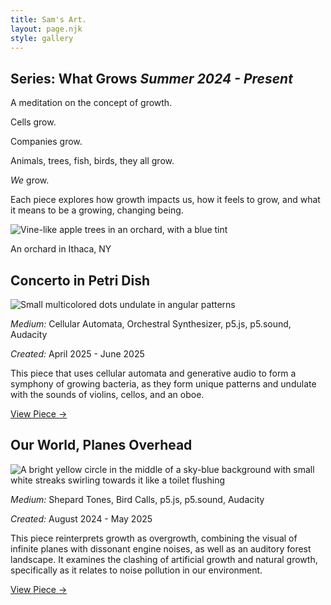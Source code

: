 ```yaml
---
title: Sam's Art.
layout: page.njk
style: gallery
---
```


<section class="series-header">

# Series: What Grows _Summer 2024 - Present_

<div class="horizontal">
<div>

A meditation on the concept of growth.

Cells grow.

Companies grow.

Animals, trees, fish, birds, they all grow.

_We_ grow.

Each piece explores how growth impacts us, how it feels to grow, and what it
means to be a growing, changing being.

</div>

<aside>

![Vine-like apple trees in an orchard, with a blue tint](/blog/media/gallery-apples.jpg)

<figcaption>An orchard in Ithaca, NY</figcaption>

</aside>
</div>

</section>

<section class="gallery-series">

<section class="gallery-item">

## Concerto in Petri Dish

![Small multicolored dots undulate in angular patterns](/blog/media/gallery-petri-dish.png)

_Medium:_ Cellular Automata, Orchestral Synthesizer, p5.js, p5.sound, Audacity

_Created:_ April 2025 - June 2025

This piece that uses cellular automata and generative audio to form a symphony
of growing bacteria, as they form unique patterns and undulate with the sounds
of violins, cellos, and an oboe.

[View Piece →](/gallery/piece/concerto-in-petri-dish)

</section>

<section class="gallery-item">

## Our World, Planes Overhead

![A bright yellow circle in the middle of a sky-blue background with small white streaks swirling towards it like a toilet flushing](/blog/media/gallery-planes.png)

_Medium:_ Shepard Tones, Bird Calls, p5.js, p5.sound, Audacity

_Created:_ August 2024 - May 2025

This piece reinterprets growth as overgrowth, combining the visual of infinite
planes with dissonant engine noises, as well as an auditory forest landscape. It
examines the clashing of artificial growth and natural growth, specifically as
it relates to noise pollution in our environment.

[View Piece →](/gallery/piece/our-world-planes-overhead)

</section>

</section>
